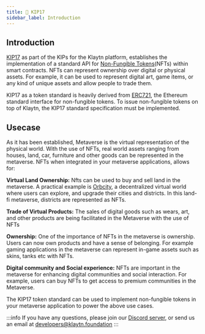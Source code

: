 ```yaml
---
title: 🌟 KIP17
sidebar_label: Introduction
---
```


## Introduction <a id="KIP17 Introduction"></a>
[KIP17](https://kips.klaytn.foundation/KIPs/kip-17) as part of the KIPs for the Klaytn platform, establishes the implementation of a standard API for [Non-Fungible Tokens](https://docs.klaytn.foundation/content/smart-contract/token-standard#non-fungible-token-standard-kip-17)(NFTs)  within smart contracts.  NFTs can represent ownership over digital or physical assets. For example, it can be used to represent digital art, game items, or any kind of unique assets and allow people to trade them. 

KIP17 as a token standard is heavily derived from [ERC721](https://eips.ethereum.org/EIPS/eip-721), the Ethereum standard interface for non-fungible tokens. To issue non-fungible tokens on top of Klaytn, the KIP17 standard specification must be implemented.

## Usecase <a id="KIP17 Introduction"></a>
As it has been established, Metaverse is the virtual representation of the physical world.  With the use of NFTs, real world assets ranging from houses, land, car, furniture and other goods can be represented in the metaverse.   NFTs when integrated in your metaverse applications, allows for:

**Virtual Land Ownership:** Nfts can be used to buy and sell land in the metaverse. A practical example is [Orbcity](https://orbcity.io/), a decentralized virtual world where users can explore, and upgrade their cities and districts. In this land-fi metaverse, districts are represented as NFTs.

**Trade of Virtual Products:** The sales of digital goods such as wears, art, and other products are being facilitated in the Metaverse with the use of NFTs

**Ownership:** One of the importance of NFTs in the metaverse is ownership. Users can now own products and have a sense of belonging. For example gaming applications in the metaverse can represent in-game assets such as skins, tanks etc with NFTs.

**Digital community and Social experience:** NFTs are important in the metaverse for enhancing digital communities and social interaction. For example, users can buy NFTs to get access to premium communities in the Metaverse.

The KIP17 token standard can be used to implement non-fungible tokens in your metaverse application to power the above use cases.


:::info
If you have any questions, please join our [Discord server](https://discord.io/KlaytnOfficial), or send us an email at developers@klaytn.foundation
:::
